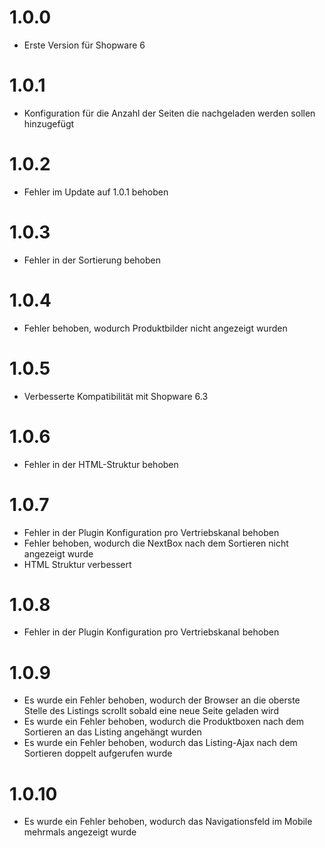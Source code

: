 # 1.0.0
- Erste Version für Shopware 6

# 1.0.1
- Konfiguration für die Anzahl der Seiten die nachgeladen werden sollen hinzugefügt

# 1.0.2
- Fehler im Update auf 1.0.1 behoben

# 1.0.3
- Fehler in der Sortierung behoben

# 1.0.4
- Fehler behoben, wodurch Produktbilder nicht angezeigt wurden

# 1.0.5
- Verbesserte Kompatibilität mit Shopware 6.3

# 1.0.6
- Fehler in der HTML-Struktur behoben

# 1.0.7
- Fehler in der Plugin Konfiguration pro Vertriebskanal behoben
- Fehler behoben, wodurch die NextBox nach dem Sortieren nicht angezeigt wurde
- HTML Struktur verbessert

# 1.0.8
- Fehler in der Plugin Konfiguration pro Vertriebskanal behoben

# 1.0.9
- Es wurde ein Fehler behoben, wodurch der Browser an die oberste Stelle des Listings scrollt sobald eine neue Seite geladen wird
- Es wurde ein Fehler behoben, wodurch die Produktboxen nach dem Sortieren an das Listing angehängt wurden
- Es wurde ein Fehler behoben, wodurch das Listing-Ajax nach dem Sortieren doppelt aufgerufen wurde

# 1.0.10
- Es wurde ein Fehler behoben, wodurch das Navigationsfeld im Mobile mehrmals angezeigt wurde